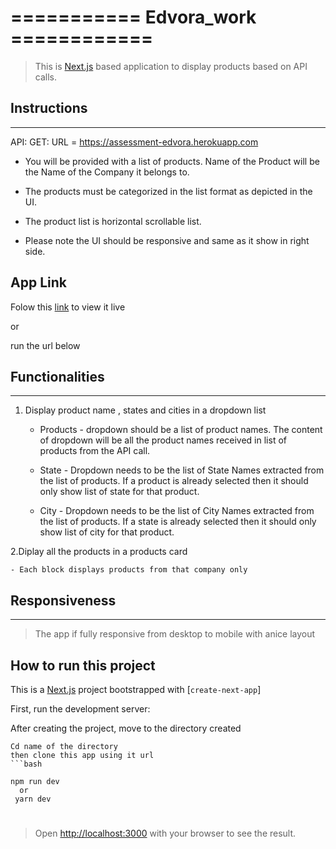 # =========== Edvora_work ============

> This is [Next.js](https://nextjs.org/) based application to display products based on API calls.

## Instructions

---

API: GET:
URL = https://assessment-edvora.herokuapp.com

- You will be provided with a list of products. Name of the Product will be the Name of the Company it belongs to.

- The products must be categorized in the list format as depicted in the UI.

- The product list is horizontal scrollable list.

- Please note the UI should be responsive and same as it show in right side.

## App Link

Folow this [link](https://edvora-work.vercel.app/) to view it live

or

run the url below

## Functionalities

---

1. Display product name , states and cities in a dropdown list

   - Products - dropdown should be a list of product names.
     The content of dropdown will be all the product names received in list of products from the API call.

   - State - Dropdown needs to be the list of State Names extracted from the list of products. If a product is already selected then it should only show list of state for that product.

   - City - Dropdown needs to be the list of City Names extracted from the list of products. If a state is already selected then it should only show list of city for that product.

2.Diplay all the products in a products card

    - Each block displays products from that company only

## Responsiveness

---

> The app if fully responsive from desktop to mobile with anice layout

## How to run this project

This is a [Next.js](https://nextjs.org/) project bootstrapped with [`create-next-app`]

First, run the development server:

After creating the project,
move to the directory created

````
Cd name of the directory
then clone this app using it url
```bash

npm run dev
  or
 yarn dev
````

#

> Open [http://localhost:3000](http://localhost:3000) with your browser to see the result.
